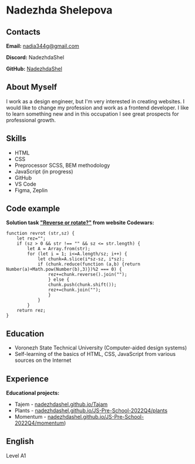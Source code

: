 # Nadezhda Shelepova


## Contacts

**Email:** nadia344g@gmail.com

**Discord:** NadezhdaShel

**GitHub:** [NadezhdaShel](https://github.com/Nadezhdashel)

  
## About Myself

I work as a design engineer, but I'm very interested in creating websites. I would like to change my profession and work as a frontend developer. I like to learn something new and in this occupation I see great prospects for professional growth.
  

## Skills

* HTML
* CSS
* Preprocessor SCSS, BEM methodology 
* JavaScript (in progress)
* GitHub
* VS Code
* Figma, Zeplin

  
## Code example

**Solution task ["Reverse or rotate?"](https://www.codewars.com/kata/56b5afb4ed1f6d5fb0000991) from website Codewars:**
```
function revrot (str,sz) {
    let rez="";
    if (sz > 0 && str !== "" && sz <= str.length) {
        let A = Array.from(str); 
        for (let i = 1; i<=A.length/sz; i++) { 
            let chunk=A.slice(i*sz-sz, i*sz); 
            if (chunk.reduce(function (a,b) {return Number(a)+Math.pow(Number(b),3)})%2 === 0) { 
                rez+=chunk.reverse().join(""); 
                } else { 
                chunk.push(chunk.shift()); 
                rez+=chunk.join(""); 
                } 
            } 
        } 
    return rez; 
}
```

  
## Education

* Voronezh State Technical University (Computer-aided design systems)
* Self-learning of the basics of HTML, CSS, JavaScript from various sources on the Internet

  
## Experience

**Educational projects:**
* Tajem - [nadezhdashel.github.io/Tajam](https://nadezhdashel.github.io/Tajam/)
* Plants - [nadezhdashel.github.io/JS-Pre-School-2022Q4/plants](https://nadezhdashel.github.io/JS-Pre-School-2022Q4/plants/)
* Momentum - [nadezhdashel.github.io/JS-Pre-School-2022Q4/momentum](https://nadezhdashel.github.io/JS-Pre-School-2022Q4/momentum/))

  
## English

Level A1
